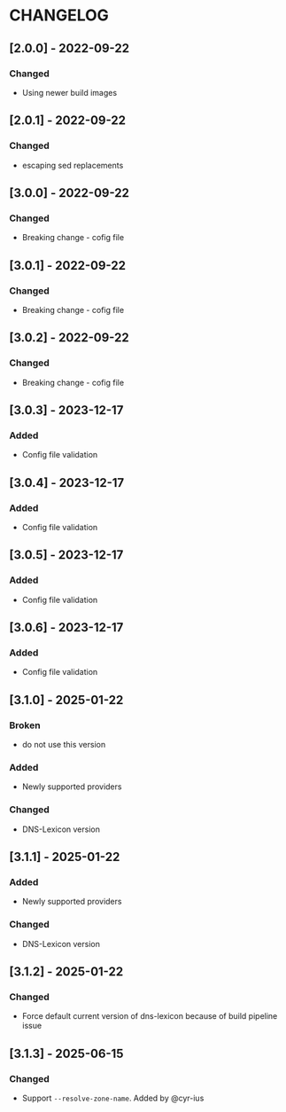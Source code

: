 # CHANGELOG

## [2.0.0] - 2022-09-22
### Changed
- Using newer build images

## [2.0.1] - 2022-09-22
### Changed
- escaping sed replacements

## [3.0.0] - 2022-09-22
### Changed
- Breaking change - cofig file

## [3.0.1] - 2022-09-22
### Changed
- Breaking change - cofig file

## [3.0.2] - 2022-09-22
### Changed
- Breaking change - cofig file

## [3.0.3] - 2023-12-17
### Added
- Config file validation

## [3.0.4] - 2023-12-17
### Added
- Config file validation

## [3.0.5] - 2023-12-17
### Added
- Config file validation

## [3.0.6] - 2023-12-17
### Added
- Config file validation

## [3.1.0] - 2025-01-22
### Broken
- do not use this version

### Added
- Newly supported providers

### Changed
- DNS-Lexicon version

## [3.1.1] - 2025-01-22
### Added
- Newly supported providers

### Changed
- DNS-Lexicon version

## [3.1.2] - 2025-01-22
### Changed
- Force default current version of dns-lexicon because of build pipeline issue

## [3.1.3] - 2025-06-15
### Changed
- Support `--resolve-zone-name`. Added by @cyr-ius